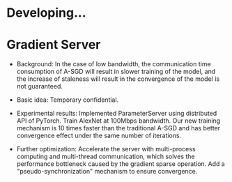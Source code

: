 # Developing... 
# Gradient Server

- Background: In the case of low bandwidth, the communication time consumption of A-SGD will result in slower training of the model, and the increase of staleness will result in the convergence of the model is not guaranteed.

- Basic idea: Temporary confidential.

- Experimental results: Implemented ParameterServer using distributed API of PyTorch. Train AlexNet at 100Mbps bandwidth. Our new training mechanism is 10 times faster than the traditional A-SGD and has better convergence effect under the same number of iterations.

- Further optimization: Accelerate the server with multi-process computing and multi-thread communication, which solves the performance bottleneck caused by the gradient sparse operation. Add a "pseudo-synchronization" mechanism to ensure convergence.
